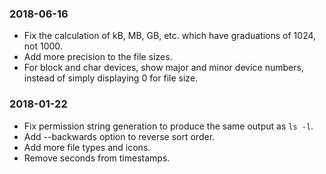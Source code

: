 ### 2018-06-16
- Fix the calculation of kB, MB, GB, etc. which have graduations of 1024, not 1000.
- Add more precision to the file sizes.
- For block and char devices, show major and minor device numbers, instead of simply displaying 0 for file size.

### 2018-01-22

- Fix permission string generation to produce the same output as `ls -l`.
- Add --backwards option to reverse sort order.
- Add more file types and icons.
- Remove seconds from timestamps.

